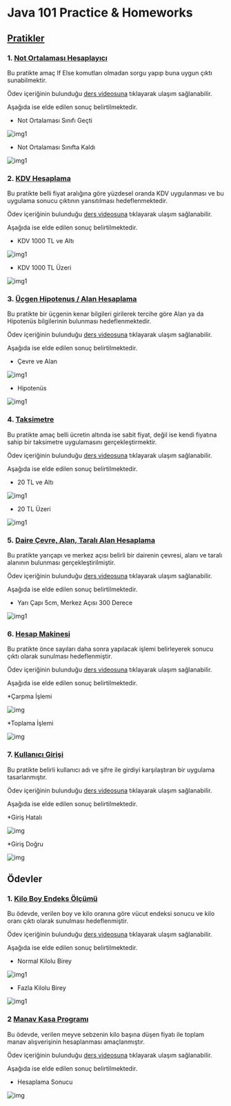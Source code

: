 # Java 101 Practice & Homeworks

## [Pratikler](https://github.com/batulaiko/java101_practice_homeworks/tree/main/practice)

### 1. [Not Ortalaması Hesaplayıcı](https://github.com/batulaiko/java101_practice_homeworks/tree/main/practice/temel_kavramlar_16)

Bu pratikte amaç If Else komutları olmadan sorgu yapıp buna uygun çıktı sunabilmektir.

Ödev içeriğinin bulunduğu [ders videosuna](https://app.patika.dev/moduller/java101/pratik-not-ortalamasi) tıklayarak ulaşım sağlanabilir.

Aşağıda ise elde edilen sonuç belirtilmektedir.

* Not Ortalaması Sınıfı Geçti

![img1](imgs/practice/temel_kavramlar_pass.png)

* Not Ortalaması Sınıfta Kaldı

![img1](imgs/practice/temel_kavramlar_fail.png)


### 2. [KDV Hesaplama](https://github.com/batulaiko/java101_practice_homeworks/tree/main/practice/kdv_hesaplama)

Bu pratikte belli fiyat aralığına göre yüzdesel oranda KDV uygulanması ve bu uygulama sonucu çıktının yansıtılması hedeflenmektedir.

Ödev içeriğinin bulunduğu [ders videosuna](https://app.patika.dev/moduller/java101/pratik-kdv-hesaplama) tıklayarak ulaşım sağlanabilir.

Aşağıda ise elde edilen sonuç belirtilmektedir.

* KDV 1000 TL ve Altı

![img1](imgs/practice/kdv_18.png)

* KDV 1000 TL Üzeri

![img1](imgs/practice/kdv_08.png) 


### 3. [Üçgen Hipotenus / Alan Hesaplama](https://github.com/batulaiko/java101_practice_homeworks/tree/main/practice/dik_ucgen_hipotenus)

Bu pratikte bir üçgenin kenar bilgileri girilerek tercihe göre Alan ya da Hipotenüs bilgilerinin bulunması hedeflenmektedir.

Ödev içeriğinin bulunduğu [ders videosuna](https://app.patika.dev/moduller/java101/pratik-hipotenus-bulma) tıklayarak ulaşım sağlanabilir.

Aşağıda ise elde edilen sonuç belirtilmektedir.

* Çevre ve Alan

![img1](imgs/practice/alan_cevre.png)

* Hipotenüs

![img1](imgs/practice/hipotenus.png) 

### 4. [Taksimetre](https://github.com/batulaiko/java101_practice_homeworks/tree/main/practice/taksimetre)

Bu pratikte amaç belli ücretin altında ise sabit fiyat, değil ise kendi fiyatına sahip bir taksimetre uygulamasını gerçekleştirmektir.

Ödev içeriğinin bulunduğu [ders videosuna](https://app.patika.dev/moduller/java101/pratik-taksimetre) tıklayarak ulaşım sağlanabilir.

Aşağıda ise elde edilen sonuç belirtilmektedir.

* 20 TL ve Altı

![img1](imgs/practice/Ucret20alti.png)

* 20 TL Üzeri

![img1](imgs/practice/Ucret20ustu.png)


### 5. [Daire Çevre, Alan, Taralı Alan Hesaplama](https://github.com/batulaiko/java101_practice_homeworks/tree/main/practice/daire_cevre_alan)

Bu pratikte yarıçapı ve merkez açısı belirli bir dairenin çevresi, alanı ve taralı alanının bulunması gerçekleştirilmiştir.

Ödev içeriğinin bulunduğu [ders videosuna](https://app.patika.dev/moduller/java101/pratik-daire-alan-cevre) tıklayarak ulaşım sağlanabilir.

Aşağıda ise elde edilen sonuç belirtilmektedir.

* Yarı Çapı 5cm, Merkez Açısı 300 Derece

![img1](imgs/practice/daire.png)

### 6. [Hesap Makinesi](https://github.com/batulaiko/java101_practice_homeworks/tree/main/practice/hesap_makinesi)

Bu pratikte önce sayıları daha sonra yapılacak işlemi belirleyerek sonucu çıktı olarak sunulması hedeflenmiştir.

Ödev içeriğinin bulunduğu [ders videosuna](https://app.patika.dev/moduller/java101/pratik-hesap-mak-1) tıklayarak ulaşım sağlanabilir.

Aşağıda ise elde edilen sonuç belirtilmektedir.

*Çarpma İşlemi

![img](imgs/practice/hesap_carpma.png)

*Toplama İşlemi

![img](imgs/practice/hesap_toplama.png)

### 7. [Kullanıcı Girişi](https://github.com/batulaiko/java101_practice_homeworks/tree/main/practice/kullanici_girisi)

Bu pratikte belirli kullanıcı adı ve şifre ile girdiyi karşılaştıran bir uygulama tasarlanmıştır.

Ödev içeriğinin bulunduğu [ders videosuna](https://app.patika.dev/moduller/java101/pratik-login-1) tıklayarak ulaşım sağlanabilir.

Aşağıda ise elde edilen sonuç belirtilmektedir.

*Giriş Hatalı

![img](imgs/practice/kullanici_wrong.png)

*Giriş Doğru

![img](imgs/practice/kullanici_passed.png)


## Ödevler

### 1. [Kilo Boy Endeks Ölçümü](https://github.com/batulaiko/java101_practice_homeworks/tree/main/homeworks/kilo_boy)

Bu ödevde, verilen boy ve kilo oranına göre vücut endeksi sonucu ve kilo oranı çıktı olarak sunulması hedeflenmiştir.

Ödev içeriğinin bulunduğu [ders videosuna](https://app.patika.dev/moduller/java101/odev-vucut-kitle-hesaplama) tıklayarak ulaşım sağlanabilir.

Aşağıda ise elde edilen sonuç belirtilmektedir.

* Normal Kilolu Birey 

![img1](imgs/homeworks/normal_kilo.png)

* Fazla Kilolu Birey

![img1](imgs/homeworks/fazla_kilo.png)

### 2 [Manav Kasa Programı](https://github.com/batulaiko/java101_practice_homeworks/tree/main/homeworks/manav_kasa)

Bu ödevde, verilen meyve sebzenin kilo başına  düşen fiyatı ile toplam manav alışverişinin hesaplanması amaçlanmıştır.

Ödev içeriğinin bulunduğu [ders videosuna](https://app.patika.dev/moduller/java101/odev-manav-kasa) tıklayarak ulaşım sağlanabilir.

Aşağıda ise elde edilen sonuç belirtilmektedir.

* Hesaplama Sonucu

![img](imgs/homeworks/manav.png)

